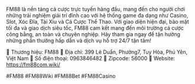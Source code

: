 FM88 là nền tảng cá cược trực tuyến hàng đầu, mang đến cho người chơi những trải nghiệm giải trí đỉnh cao với hệ thống game đa dạng như Casino, Slot, Xóc Đĩa, Tài Xỉu và Cá Cược Thể Thao. Với giao diện hiện đại, bảo mật tối đa và giao dịch siêu tốc, FM88 cam kết mang đến môi trường cá cược công bằng, an toàn và chuyên nghiệp. Hãy tham gia ngay để tận hưởng những phần thưởng hấp dẫn và dịch vụ hỗ trợ 24/7 tận tâm!

🔹 Thương hiệu: FM88
🔹 Địa chỉ: 399 Lê Duẩn, Phường7, Tuy Hòa, Phú Yên, Việt Nam
🔹 Số điện thoại: 0963846482
🔹 Zipcode: 56000
🔹 Website: https://fm88com.wiki/

#FM88 #FM88Wiki #FM88Bet #FM88Casino
